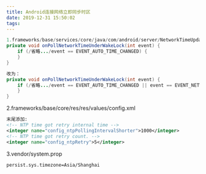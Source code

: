 ```yaml
---
title: Android连接网络立即同步时区
date: 2019-12-31 15:50:02
tags:
---
```

``` Java
1.frameworks/base/services/core/java/com/android/server/NetworkTimeUpdateService.java
private void onPollNetworkTimeUnderWakeLock(int event) {
    if (/省略.../event == EVENT_AUTO_TIME_CHANGED) {
    }
}

改为：
private void onPollNetworkTimeUnderWakeLock(int event) {
    if (/省略.../event == EVENT_AUTO_TIME_CHANGED || event == EVENT_NETWORK_CHANGED) {
    }
}
```

2.frameworks/base/core/res/res/values/config.xml

``` xml
末尾添加:
<!-- NTP time got retry internal time -->
<integer name="config_ntpPollingIntervalShorter">1000</integer>
<!-- NTP time got retry count. -->
<integer name="config_ntpRetry">5</integer>
```

3.vendor/system.prop

``` props
persist.sys.timezone=Asia/Shanghai
```
